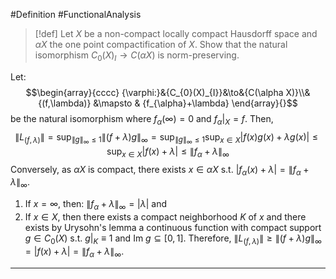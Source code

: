 #Definition #FunctionalAnalysis 

> [!def] 
> Let $X$ be a non-compact locally compact Hausdorff space and $\alpha X$ the one point compactification of $X$. Show that the natural isomorphism $C_{0}(X)_{I}\to C(\alpha X)$ is norm-preserving.

Let: $$\begin{array}{cccc} {\varphi:}&{C_{0}(X)_{I}}&\to&{C(\alpha X)}\\&{(f,\lambda)} &\mapsto & {f_{\alpha}+\lambda} \end{array}{}$$be the natural isomorphism where $f_{\alpha}(\infty)=0$ and $f_{\alpha}|_{X}=f$.  Then,
$$\left\| L_{(f,\lambda)} \right\| =\sup_{\|g\|_{\infty}\leq 1}\|(f+\lambda)g\|_{\infty}=\sup_{\left\| g \right\| _{\infty}\leq 1}\sup_{x\in X}\left| f(x)g(x)+\lambda g(x) \right|\leq \sup_{x\in X}\left| f(x)+\lambda \right| \leq\|f_{\alpha}+\lambda \|_{\infty}$$Conversely, as $\alpha X$ is compact, there exists $x\in \alpha X$ s.t. $|f_{\alpha}(x)+\lambda|=\|f_{\alpha}+\lambda\|_{\infty}$. 
1. If $x=\infty$, then: $\left\| f_{\alpha}+\lambda \right\|_{\infty}=\left| \lambda \right|$ and 
2. If $x\in X$, then there exists a compact neighborhood $K$ of $x$ and there exists by Urysohn's lemma a continuous function with compact support $g\in C_{0}(X)$ s.t. $g|_{K}\equiv1$ and $\text{Im }g\subseteq[0,1]$. Therefore, $\|L_{(f,\lambda)}\|\geq\|(f+\lambda)g\|_{\infty}=\left| f(x)+\lambda \right|=\left\| f_{\alpha}+\lambda \right\|_{\infty}$.
---
